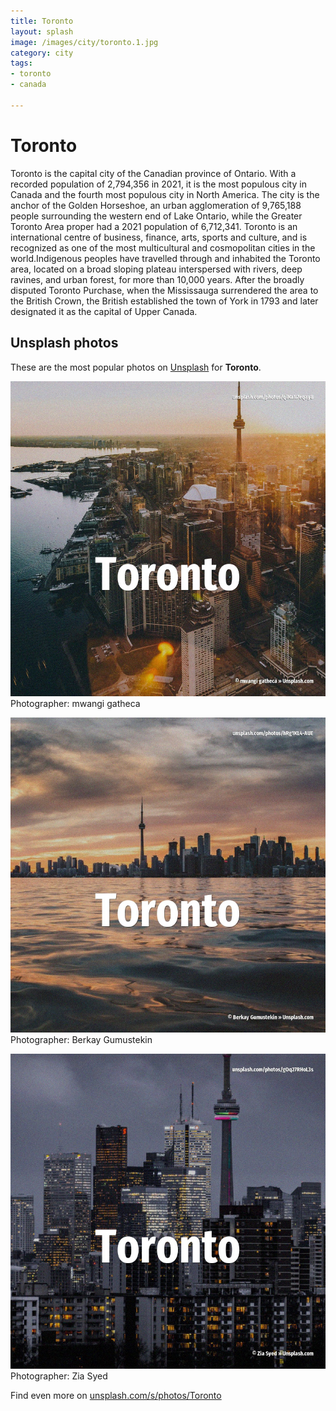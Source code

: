 ```yaml
---
title: Toronto
layout: splash
image: /images/city/toronto.1.jpg
category: city
tags:
- toronto
- canada

---
```

# Toronto

Toronto  is the capital city of the Canadian province of Ontario. With a recorded population of 2,794,356 in 2021, it is the most populous city in Canada and the  fourth most populous city in North America. The city is the anchor of the Golden Horseshoe, an urban agglomeration of 9,765,188 people   surrounding the western end of Lake Ontario, while the Greater Toronto Area proper had a 2021  population of 6,712,341. Toronto is an international centre of business, finance, arts, sports and culture, and is  recognized as one of the most multicultural and cosmopolitan cities in the world.Indigenous peoples  have travelled through and inhabited the Toronto area, located on a broad sloping plateau  interspersed with rivers, deep ravines, and urban forest, for more than 10,000 years. After the broadly disputed Toronto Purchase, when the Mississauga surrendered the area to the  British Crown, the British established the town of York in 1793 and later designated it as the  capital of Upper Canada. 

 
## Unsplash photos
These are the most popular photos on [Unsplash](https://unsplash.com) for **Toronto**.
 
![Toronto](/images/city/toronto.1.jpg)
Photographer:  mwangi gatheca
 
![Toronto](/images/city/toronto.2.jpg)
Photographer:  Berkay Gumustekin
 
![Toronto](/images/city/toronto.3.jpg)
Photographer:  Zia Syed
 
Find even more on [unsplash.com/s/photos/Toronto](https://unsplash.com/s/photos/Toronto)
 
